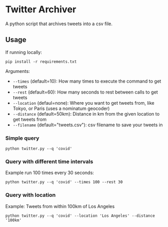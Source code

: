 # Twitter Archiver

A python script that archives tweets into a csv file.

## Usage

If running locally:

```
pip install -r requirements.txt
```

Arguments:

- `--times` (default=10): How many times to execute the command to get tweets
- `--rest` (default=60): How many seconds to rest between calls to get tweets
- `--location` (defaul=none): Where you want to get tweets from, like Tokyo, or Paris (uses a nominatum geocoder)
- `--distance` (default=50km): Distance in km from the given location to get tweets from
- `--filename` (default="tweets.csv"): csv filename to save your tweets in

### Simple query

```shell
python twitter.py --q 'covid'
```
### Query with different time intervals

Example run 100 times every 30 seconds:

```shell
python twitter.py --q 'covid' --times 100 --rest 30
```
### Query with location

Example: Tweets from within 100km of Los Angeles

```shell
python twitter.py --q 'covid' --location 'Los Angeles' --distance '100km'
```
